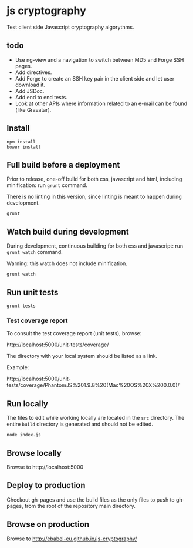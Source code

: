 # js cryptography

Test client side Javascript cryptography algorythms.

## todo

- Use ng-view and a navigation to switch between MD5 and Forge SSH pages.
- Add directives.
- Add Forge to create an SSH key pair in the client side and let user download it.
- Add JSDoc.
- Add end to end tests.
- Look at other APIs where information related to an e-mail can be found (like Gravatar).

## Install

```
npm install
bower install
```

## Full build before a deployment

Prior to release, one-off build for both css, javascript and html, including minification: run `grunt` command.

There is no linting in this version, since linting is meant to happen during development.

```
grunt
```

## Watch build during development

During development, continuous building for both css and javascript: run `grunt watch` command.

Warning: this watch does not include minification.

```
grunt watch
```

## Run unit tests

```
grunt tests
```

### Test coverage report

To consult the test coverage report (unit tests), browse:

http://localhost:5000/unit-tests/coverage/

The directory with your local system should be listed as a link.

Example:

http://localhost:5000/unit-tests/coverage/PhantomJS%201.9.8%20(Mac%20OS%20X%200.0.0)/

## Run locally

The files to edit while working locally are located in the `src` directory. The entire `build` directory is generated and should not be edited.

```
node index.js
```

## Browse locally

Browse to http://localhost:5000

## Deploy to production

Checkout gh-pages and use the build files as the only files to push to gh-pages, from the root of the repository main directory.

## Browse on production

Browse to http://ebabel-eu.github.io/js-cryptography/
